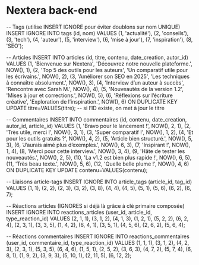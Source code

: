 # Nextera back-end
-- Tags (utilise INSERT IGNORE pour éviter doublons sur nom UNIQUE)
INSERT IGNORE INTO tags (id, nom) VALUES
(1, 'actualité'),
(2, 'conseils'),
(3, 'tech'),
(4, 'auteur'),
(5, 'interview'),
(6, 'mise à jour'),
(7, 'inspiration'),
(8, 'SEO');

-- Articles
INSERT INTO articles (id, titre, contenu, date_creation, autor_id)
VALUES 
(1, 'Bienvenue sur Nextera', 'Découvrez notre nouvelle plateforme.', NOW(), 1),
(2, 'Top 5 des outils pour les auteurs', 'Un comparatif utile pour les écrivains.', NOW(), 2),
(3, 'Améliorer son SEO en 2025', 'Les techniques à connaître absolument.', NOW(), 3),
(4, 'Interview d’un auteur à succès', 'Rencontre avec Sarah M.', NOW(), 4),
(5, 'Nouveautés de la version 1.2', 'Mises à jour et corrections.', NOW(), 5),
(6, 'Réflexions sur l’écriture créative', 'Exploration de l’inspiration.', NOW(), 6)
ON DUPLICATE KEY UPDATE titre=VALUES(titre); -- si l’ID existe, on met à jour le titre

-- Commentaires
INSERT INTO commentaires (id, contenu, date_creation, autor_id, article_id) VALUES
(1, 'Bravo pour le lancement !', NOW(), 2, 1),
(2, 'Très utile, merci !', NOW(), 3, 1),
(3, 'Super comparatif !', NOW(), 1, 2),
(4, 'Et pour les outils gratuits ?', NOW(), 4, 2),
(5, 'Article bien structuré.', NOW(), 5, 3),
(6, 'J’aurais aimé plus d’exemples.', NOW(), 6, 3),
(7, 'Inspirant !', NOW(), 1, 4),
(8, 'Merci pour cette interview.', NOW(), 3, 4),
(9, 'Hâte de tester les nouveautés.', NOW(), 2, 5),
(10, 'La v1.2 est bien plus rapide !', NOW(), 6, 5),
(11, 'Très beau texte.', NOW(), 5, 6),
(12, 'Quelle belle plume !', NOW(), 4, 6)
ON DUPLICATE KEY UPDATE contenu=VALUES(contenu);

-- Liaisons article-tags
INSERT IGNORE INTO article_tags (article_id, tag_id) VALUES
(1, 1),
(2, 2), (2, 3),
(3, 2), (3, 8),
(4, 4), (4, 5),
(5, 1), (5, 6),
(6, 2), (6, 7);

-- Réactions articles (IGNORES si déjà là grâce à clé primaire composée)
INSERT IGNORE INTO reactions_articles (user_id, article_id, type_reaction_id) VALUES
(2, 1, 1), (3, 1, 2), (4, 1, 3),
(1, 2, 1), (5, 2, 2), (6, 2, 4),
(2, 3, 1), (3, 3, 5),
(1, 4, 2), (6, 4, 1),
(3, 5, 1), (4, 5, 6),
(2, 6, 2), (5, 6, 4);

-- Réactions commentaires
INSERT IGNORE INTO reactions_commentaires (user_id, commentaire_id, type_reaction_id) VALUES
(1, 1, 1), (3, 1, 2),
(4, 2, 3),
(2, 3, 1), (5, 3, 5),
(6, 4, 6),
(1, 5, 1), (2, 5, 2),
(3, 6, 3),
(4, 7, 2), (5, 7, 4),
(6, 8, 1),
(1, 9, 2), (3, 9, 3),
(5, 10, 1),
(2, 11, 5),
(6, 12, 2);
